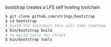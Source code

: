 bootstrap creates a LFS self hosting toolchain

```bash
$ git clone github.com/str1ngs/bootstrap
$ cd bootstrap
# build the toolchain this will take sometime
$ bin/bootstrap build
# to build tools for chroot
$ bin/bootstrap tools
```
